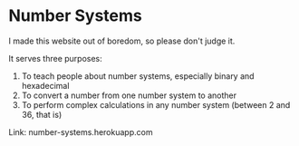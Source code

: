 # Number Systems
I made this website out of boredom, so please don't judge it.

It serves three purposes:
1. To teach people about number systems, especially binary and hexadecimal
2. To convert a number from one number system to another
3. To perform complex calculations in any number system (between 2 and 36, that is)

Link: number-systems.herokuapp.com
